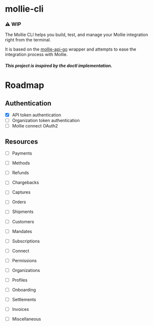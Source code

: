 # mollie-cli

### :warning: WIP

The Mollie CLI helps you build, test, and manage your Mollie integration right from the terminal. 

It is based on the [mollie-api-go](https://github.com/VictorAvelar/mollie-api-go) wrapper and attempts to ease the integration process with Mollie. 

##### This project is inspired by the doctl implementation.

# Roadmap

## Authentication
- [x] API token authentication
- [ ] Organization token authentication
- [ ] Mollie connect OAuth2

## Resources
- [ ] Payments
- [ ] Methods
- [ ] Refunds
- [ ] Chargebacks
- [ ] Captures
- [ ] Orders
- [ ] Shipments
- [ ] Customers
- [ ] Mandates
- [ ] Subscriptions
- [ ] Connect
- [ ] Permissions
- [ ] Organizations
- [ ] Profiles
- [ ] Onboarding
- [ ] Settlements
- [ ] Invoices
- [ ] Miscellaneous

